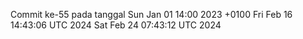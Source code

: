 Commit ke-55 pada tanggal Sun Jan 01 14:00 2023 +0100
Fri Feb 16 14:43:06 UTC 2024
Sat Feb 24 07:43:12 UTC 2024
